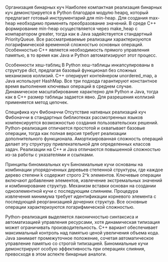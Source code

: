 Организация бинарных куч
Наиболее компактная реализация бинарных куч демонстрируется в Python благодаря модулю heapq, который предлагает готовый инструментарий для min-heap. Для создания max-heap необходимо применять преобразование значений. В среде C++ формирование min-heap осуществляется через make_heap с компаратором greater, тогда как в Java задействуется стандартный PriorityQueue. Все рассматриваемые реализации характеризуются логарифмической временной сложностью основных операций. Особенностью C++ является необходимость прямого управления памятью, в то время как Java и Python автоматизируют этот процесс.

Особенности хеш-таблиц
В Python хеш-таблицы инкапсулированы в структуре dict, предлагая базовый функционал без сложных механизмов коллизий. C++ оперирует контейнером unordered_map, а Java использует HashMap. Все три подхода гарантируют константное время выполнения ключевых операций в среднем случае. Динамическое масштабирование характерно для Python и Java, тогда как в C++ размер таблицы задается явно. Для разрешения коллизий применяется метод цепочек.

Специфика куч Фибоначчи
Отсутствие нативных реализаций куч Фибоначчи в стандартных библиотеках рассмотренных языков компенсируется возможностью создания пользовательских решений. Python-реализация отличается простотой и охватывает базовые операции, тогда как полная версия требует реализации дополнительного функционала. Амортизированная сложность операций делает эту структуру привлекательной для определенных классов задач. Реализации на C++ и Java отличаются повышенной сложностью из-за работы с указателями и ссылками.

Принципы биномиальных куч
Биномиальные кучи основаны на комбинации упорядоченных деревьев степенной структуры, где каждое дерево степени k содержит строго 2^k элементов. Ключевые операции включают добавление элементов, извлечение экстремальных значений и комбинирование структур. Механизм вставки основан на создании одноэлементной кучи с последующим слиянием. Процедура извлечения минимума требует идентификации корневого элемента с последующей реорганизацией дочерних структур. Все основные операции характеризуются логарифмической сложностью.

Python-реализация выделяется лаконичностью синтаксиса и автоматизацией управления ресурсами, хотя динамическая типизация может ограничивать производительность. C++ вариант обеспечивает максимальный контроль над памятью ценой увеличения объема кода. Java занимает промежуточное положение, сочетая автоматическое управление памятью со строгой типизацией. Биномиальные кучи демонстрируют особую эффективность при операциях слияния, превосходя в этом аспекте бинарные аналоги.
